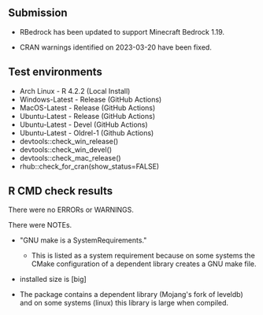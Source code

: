 ## Submission

- RBedrock has been updated to support Minecraft Bedrock 1.19.

- CRAN warnings identified on 2023-03-20 have been fixed.

## Test environments

* Arch Linux - R 4.2.2 (Local Install)
* Windows-Latest - Release (GitHub Actions)
* MacOS-Latest - Release (GitHub Actions)
* Ubuntu-Latest - Release (GitHub Actions)
* Ubuntu-Latest - Devel (GitHub Actions)
* Ubuntu-Latest - Oldrel-1 (Github Actions)
* devtools::check_win_release()
* devtools::check_win_devel()
* devtools::check_mac_release()
* rhub::check_for_cran(show_status=FALSE)

## R CMD check results

There were no ERRORs or WARNINGS.

There were NOTEs.

 - "GNU make is a SystemRequirements."
   * This is listed as a system requirement because on some systems the CMake
     configuration of a dependent library creates a GNU make file.

 - installed size is [big]
  * The package contains a dependent library (Mojang's fork of leveldb) and on
    some systems (linux) this library is large when compiled.
